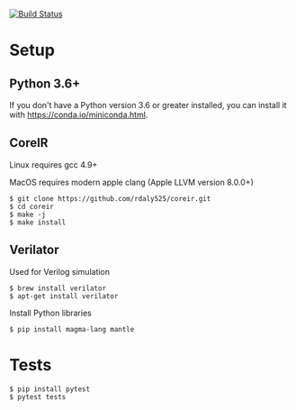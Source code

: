 [![Build Status](https://travis-ci.com/leonardt/magma_tutorial.svg?branch=master)](https://travis-ci.com/leonardt/magma_tutorial)

# Setup

## Python 3.6+
If you don't have a Python version 3.6 or greater installed, you can install it
with https://conda.io/miniconda.html.

## CoreIR

Linux requires gcc 4.9+

MacOS requires modern apple clang (Apple LLVM version 8.0.0+)

```shell
$ git clone https://github.com/rdaly525/coreir.git
$ cd coreir
$ make -j
$ make install
```

## Verilator
Used for Verilog simulation
```shell
$ brew install verilator
$ apt-get install verilator
```

Install Python libraries
```shell
$ pip install magma-lang mantle
```

# Tests
```shell
$ pip install pytest
$ pytest tests
```
